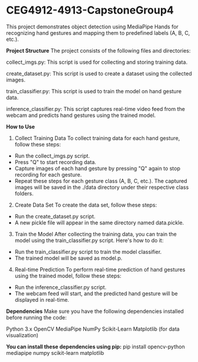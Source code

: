 # CEG4912-4913-CapstoneGroup4

This project demonstrates object detection using MediaPipe Hands for recognizing hand gestures and mapping them to predefined labels (A, B, C, etc.).

**Project Structure**
The project consists of the following files and directories:

collect_imgs.py: This script is used for collecting and storing training data.

create_dataset.py: This script is used to create a dataset using the collected images.

train_classifier.py: This script is used to train the model on hand gesture data.

inference_classifier.py: This script captures real-time video feed from the webcam and predicts hand gestures using the trained model.

**How to Use**
1. Collect Training Data
To collect training data for each hand gesture, follow these steps:
  - Run the collect_imgs.py script.
  - Press "Q" to start recording data.
  - Capture images of each hand gesture by pressing "Q" again to stop recording for each gesture.
  - Repeat these steps for each gesture class (A, B, C, etc.). The captured images will be saved in the ./data directory under their respective class folders.

2. Create Data Set
To create the data set, follow these steps:
  - Run the create_dataset.py script.
  - A new pickle file will appear in the same directory named data.pickle.

3. Train the Model
After collecting the training data, you can train the model using the train_classifier.py script. Here's how to do it:
  - Run the train_classifier.py script to train the model classifier.
  - The trained model will be saved as model.p.

4. Real-time Prediction
To perform real-time prediction of hand gestures using the trained model, follow these steps:
  - Run the inference_classifier.py script.
  - The webcam feed will start, and the predicted hand gesture will be displayed in real-time.

**Dependencies**
Make sure you have the following dependencies installed before running the code:

Python 3.x
OpenCV
MediaPipe
NumPy
Scikit-Learn
Matplotlib (for data visualization)

**You can install these dependencies using pip:**
pip install opencv-python mediapipe numpy scikit-learn matplotlib
